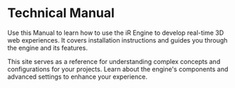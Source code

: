 # Technical Manual

Use this Manual to learn how to use the iR Engine to develop real-time 3D web experiences. It covers installation instructions and guides you through the engine and its features.

This site serves as a reference for understanding complex concepts and configurations for your projects. Learn about the engine's components and advanced settings to enhance your experience.
